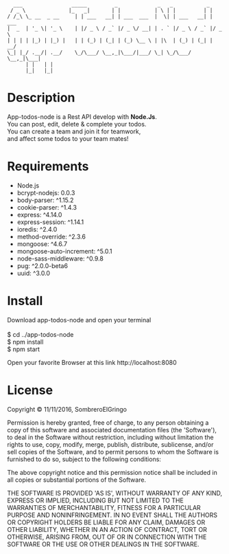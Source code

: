 
      ___                _____         _             _   _           _      
     / _ \              |_   _|       | |           | \ | |         | |     
    / /_\ \_ __  _ __     | | ___   __| | ___  ___  |  \| | ___   __| | ___ 
    |  _  | '_ \| '_ \    | |/ _ \ / _` |/ _ \/ __| | . ` |/ _ \ / _` |/ _ \
    | | | | |_) | |_) |   | | (_) | (_| | (_) \__ \ | |\  | (_) | (_| |  __/
    \_| |_/ .__/| .__/    \_/\___/ \__,_|\___/|___/ \_| \_/\___/ \__,_|\___|
          | |   | |                                                         
          |_|   |_|                                                                                                            


# Description

App-todos-node is a Rest API develop with **Node.Js**.<br>
You can post, edit, delete & complete your todos.<br>
You can create a team and join it for teamwork,<br> 
and affect some todos to your team mates!<br>

# Requirements

*    Node.js<br>
*    bcrypt-nodejs: 0.0.3<br>
*    body-parser: ^1.15.2<br>
*    cookie-parser: ^1.4.3<br>
*    express: ^4.14.0<br>
*    express-session: ^1.14.1<br>
*    ioredis: ^2.4.0<br>
*    method-override: ^2.3.6<br>
*    mongoose: ^4.6.7<br>
*    mongoose-auto-increment: ^5.0.1<br>
*    node-sass-middleware: ^0.9.8<br>
*    pug: ^2.0.0-beta6<br>
*    uuid: ^3.0.0<br>

# Install

Download app-todos-node and open your terminal<br>
 <br>
 $ cd ../app-todos-node<br>
 $ npm install<br>
 $ npm start<br>

Open your favorite Browser at this link http://localhost:8080 <br>

# License

Copyright © 11/11/2016, SombreroElGringo

Permission is hereby granted, free of charge, to any person obtaining a copy of this software and associated documentation files (the 'Software'), to deal in the Software without restriction, including without limitation the rights to use, copy, modify, merge, publish, distribute, sublicense, and/or sell copies of the Software, and to permit persons to whom the Software is furnished to do so, subject to the following conditions:

The above copyright notice and this permission notice shall be included in all copies or substantial portions of the Software.

THE SOFTWARE IS PROVIDED 'AS IS', WITHOUT WARRANTY OF ANY KIND, EXPRESS OR IMPLIED, INCLUDING BUT NOT LIMITED TO THE WARRANTIES OF MERCHANTABILITY, FITNESS FOR A PARTICULAR PURPOSE AND NONINFRINGEMENT. IN NO EVENT SHALL THE AUTHORS OR COPYRIGHT HOLDERS BE LIABLE FOR ANY CLAIM, DAMAGES OR OTHER LIABILITY, WHETHER IN AN ACTION OF CONTRACT, TORT OR OTHERWISE, ARISING FROM, OUT OF OR IN CONNECTION WITH THE SOFTWARE OR THE USE OR OTHER DEALINGS IN THE SOFTWARE.
